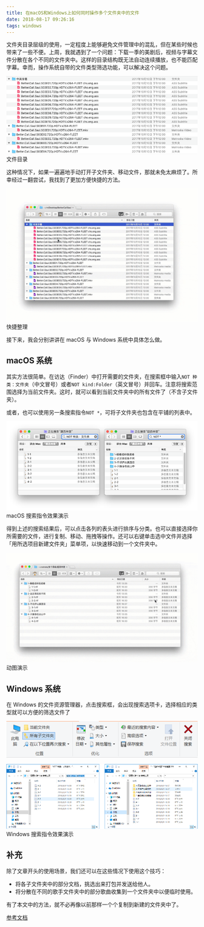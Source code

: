 ```yaml
---
title: 在macOS和Windows上如何同时操作多个文件夹中的文件
date: 2018-08-17 09:26:16
tags: windows
---
```


文件夹目录层级的使用，一定程度上能够避免文件管理中的混乱，但在某些时候也带来了一些不便。上周，我就遇到了一个问题：下载一季的美剧后，视频与字幕文件分散在各个不同的文件夹中。这样的目录结构既无法自动连续播放，也不能匹配字幕。幸而，操作系统自带的文件类型筛选功能，可以解决这个问题。

<!--more-->

![img](/images/d0e4126ab0ab4ab98ee042cd42875a14.png)文件目录


这种情况下，如果一遍遍地手动打开子文件夹、移动文件，那就未免太麻烦了。所幸经过一翻尝试，我找到了更加方便快捷的方法。



![img](/images/00dc272c393549078cf1a349cdd25d6e.gif)快捷整理


接下来，我会分别讲讲在 macOS 与 Windows 系统中具体怎么做。

## macOS 系统

其实方法很简单。在访达（Finder）中打开需要的文件夹，在搜索框中输入`NOT 种类：文件夹`（中文冒号）或者`NOT kind:Folder`（英文冒号）并回车。注意将搜索范围选择为当前文件夹。这时，就可以看到当前文件夹中的所有文件了（不含子文件夹）。

或者，也可以使用另一条搜索指令`NOT *`，可将子文件夹也包含在平铺的列表中。



![img](/images/ebba40be511044a2a503350136ca2bb7.png)macOS 搜索指令效果演示


得到上述的搜索结果后，可以点击各列的表头进行排序与分类。也可以直接选择你所需要的文件，进行复制、移动、拖拽等操作。还可以右键单击选中文件并选择「用所选项目新建文件夹」菜单项，以快速移动到一个文件夹中。



![img](/images/536218c3f4324832a12a73730a11e0f2.gif)动图演示


## Windows 系统

在 Windows 的文件资源管理器，点击搜索框，会出现搜索选项卡，选择相应的类型就可以方便的筛选文件了

![img](/images/2018-08-17_10-31-59.png)

![img](/images/9fae121a17a041bf921e9d27a840dd12.png)Windows 搜索指令效果演示


## 补充

除了文章开头的使用场景，我们还可以在这些情况下使用这个技巧：

* 将各子文件夹中的部分文档，挑选出来打包并发送给他人。
* 将分散在不同的歌手文件夹中的部分歌曲收集到一个文件夹中以便临时使用。

有了本文中的方法，就不必再像以前那样一个个复制到新建的文件夹中了。

[参考文档](https://sspai.com/post/46102)